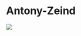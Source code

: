 # Antony-Zeind

![](https://github-readme-stats.vercel.app/api?username=Anthony-Zeind&bg_color=10,3b01f3,b401f3&title_color=fff&text_color=fff)
